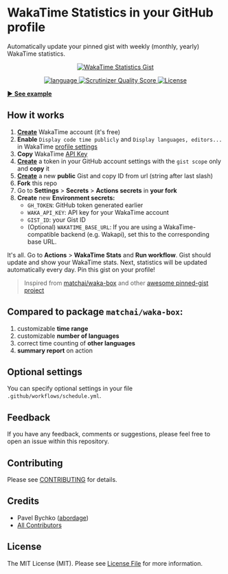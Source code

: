 # WakaTime Statistics in your GitHub profile

Automatically update your pinned gist with weekly (monthly, yearly) WakaTime statistics.

<p style="text-align: center;" align="center">
<a href="https://github.com/abordage" title="WakaTime Statistics Gist">
    <img alt="WakaTime Statistics Gist" 
         src="https://github.com/abordage/wakatime-box/blob/master/docs/images/example-830-rounded.png?raw=true">
</a>
</p>


<p style="text-align: center;" align="center">

<a href="https://github.com/abordage" title="language">
    <img alt="language" src="https://img.shields.io/badge/language-typescript-blue">
</a>

<a href="https://scrutinizer-ci.com/g/abordage/wakatime-box/" title="Scrutinizer Quality Score">
    <img alt="Scrutinizer Quality Score" 
         src="https://scrutinizer-ci.com/g/abordage/wakatime-box/badges/quality-score.png?b=master">
</a>

<a href="https://github.com/abordage/wakatime-box/blob/master/LICENSE.md" title="License">
    <img alt="License" src="https://img.shields.io/github/license/abordage/wakatime-box">
</a>

</p>


[▶ **See example**](https://github.com/abordage)

## How it works

1. [**Create**](https://wakatime.com/signup) WakaTime account (it's free)
2. **Enable** `Display code time publicly` and `Display languages, editors...` in
   WakaTime [profile settings](https://wakatime.com/settings/profile)
3. **Copy** WakaTime [API Key](https://wakatime.com/settings/api-key)
4. [**Create**](https://github.com/settings/tokens/new) a token in your GitHub account settings with the `gist scope`
   only
   and **copy** it
5. [**Create**](https://gist.github.com) a new **public** Gist and copy ID from url (string after last slash)
6. **Fork** this repo
7. Go to **Settings** > **Secrets** > **Actions secrets** in **your fork**
8. **Create** new **Environment secrets:**
    - `GH_TOKEN`: GitHub token generated earlier
    - `WAKA_API_KEY`: API key for your WakaTime account
    - `GIST_ID`: your Gist ID
    - (Optional) `WAKATIME_BASE_URL`: If you are using a WakaTime-compatible backend (e.g. Wakapi), set this to the corresponding base URL.


It's all. Go to **Actions** > **WakaTime Stats** and **Run workflow**. Gist should update and show your WakaTime stats.
Next, statistics will be updated automatically every day. Pin this gist on your profile!

> Inspired from [matchai/waka-box](https://github.com/matchai/waka-box) and
> other [awesome pinned-gist project](https://github.com/matchai/awesome-pinned-gists)

## Compared to package `matchai/waka-box`:

1. customizable **time range**
2. customizable **number of languages**
3. correct time counting of **other languages**
4. **summary report** on action

## Optional settings
You can specify optional settings in your file `.github/workflows/schedule.yml`.

## Feedback

If you have any feedback, comments or suggestions, please feel free to open an issue within this repository.

## Contributing

Please see [CONTRIBUTING](https://github.com/abordage/.github/blob/master/CONTRIBUTING.md) for details.

## Credits

- Pavel Bychko ([abordage](https://github.com/abordage))
- [All Contributors](https://github.com/abordage/wakatime-box/graphs/contributors)

## License

The MIT License (MIT). Please see [License File](LICENSE.md) for more information.
